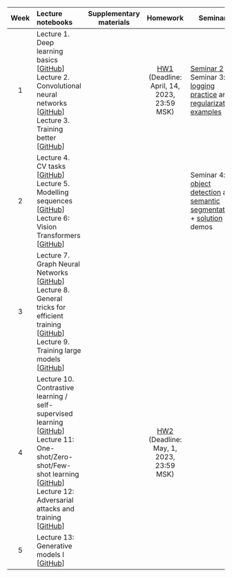 
| Week | Lecture notebooks | Supplementary materials | Homework | Seminars |
|:------:|:----------|:----------:|:----------:|-------|
|1| Lecture 1. Deep learning basics [[GitHub](./lectures/lecture-1/lecture-1.ipynb)] <br> Lecture 2. Convolutional neural networks [[GitHub](./lectures/lecture-2/lecture-2.ipynb)] <br> Lecture 3. Training better [[GitHub](./lectures/lecture-3/lecture-3.ipynb)]|  | [HW1](./hw/hw1/hw1.ipynb) <br> (Deadline: April, 14, 2023, 23:59 MSK) | [Seminar 2](./seminars/seminar-2/seminar-2.ipynb) <br> Seminar 3: [logging practice](./seminars/seminar-3/Logging_practice.ipynb) and [regularizations examples](./seminars/seminar-3/NN_regularization_practice.ipynb)|
| 2 | Lecture 4. CV tasks  [[GitHub](./lectures/lecture-4/lecture-4.ipynb)] <br> Lecture 5. Modelling sequences [[GitHub](./lectures/lecture-5/lecture-5.ipynb)] <br> Lecture 6: Vision Transformers [[GitHub](./lectures/lecture-6/lecture-6.ipynb)] | | | Seminar 4: [object detection](./seminars/seminar-4/ObjectDetection.ipynb) and [semantic segmentation](./seminars/seminar-4/StudentSemanticSegmentation.ipynb) + [solution](./seminars/seminar-4/SolutionSemanticSegmentation.ipynb) demos |
| 3 | Lecture 7. Graph Neural Networks [[GitHub](./lectures/lecture-7/lecture-7.ipynb)] <br> Lecture 8. General tricks for efficient training [[GitHub](./lectures/lecture-8/lecture-8.ipynb)] <br> Lecture 9. Training large models [[GitHub](./lectures/lecture-9/lecture-9.ipynb)] | | |
| 4 | Lecture 10. Contrastive learning / self-supervised learning [[GitHub](./lectures/lecture-10/lecture-10.ipynb)] <br> Lecture 11: One-shot/Zero-shot/Few-shot learning [[GitHub](./lectures/lecture-11/lecture-11.ipynb)] <br> Lecture 12: Adversarial attacks and training [[GitHub](./lectures/lecture-12/lecture-12.ipynb)] | | [HW2](./hw/hw2/hw2.ipynb) <br> (Deadline: May, 1, 2023, 23:59 MSK) |
| 5 | Lecture 13: Generative models I [[GitHub](./lectures/lecture-13/lecture-13.ipynb)] | | |



